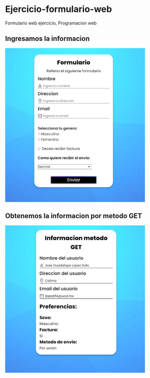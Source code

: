 # Ejercicio-formulario-web
Formulario web ejercicio, Programacion web
<h2>Ingresamos la informacion</h2>
<img src="./Form.jpg" width="450px">
<h2>Obtenemos la informacion por metodo GET</h2>
<img src="./Metodo GET php.jpg" width="450px">
